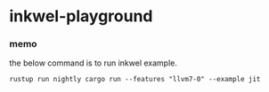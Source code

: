 # inkwel-playground

### memo 
the below command is to run inkwel example.

```rustup run nightly cargo run --features "llvm7-0" --example jit```
